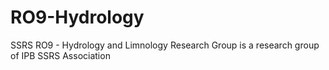 # RO9-Hydrology
SSRS RO9 - Hydrology and Limnology Research Group is a research group of IPB SSRS Association
